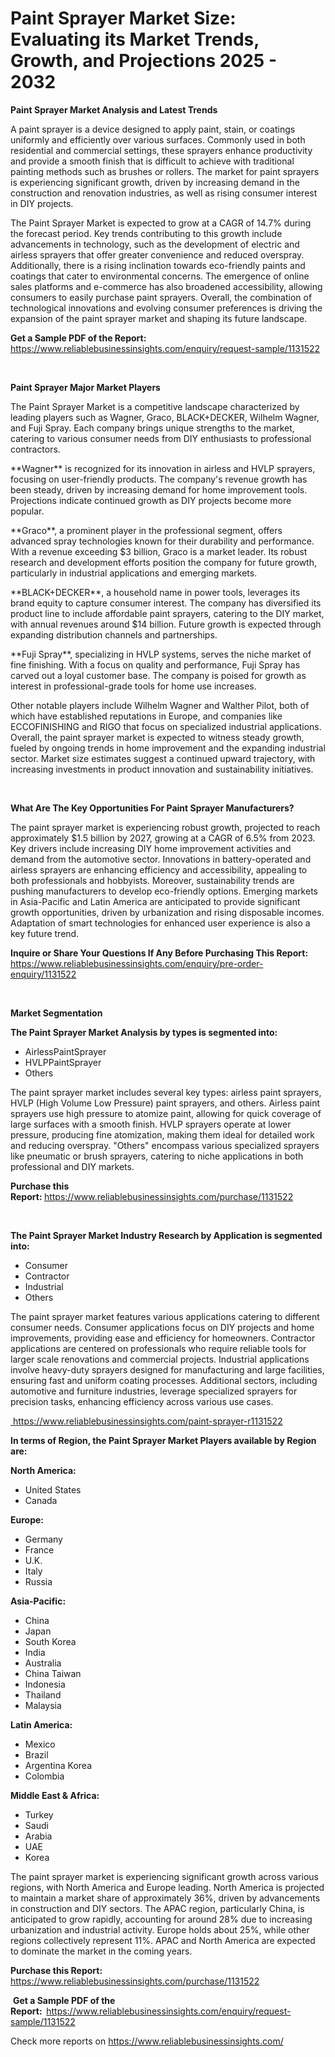 <p><h1>Paint Sprayer Market Size: Evaluating its Market Trends, Growth, and Projections 2025 - 2032</h1></p><p><strong>Paint Sprayer Market Analysis and Latest Trends</strong></p>
<p><p>A paint sprayer is a device designed to apply paint, stain, or coatings uniformly and efficiently over various surfaces. Commonly used in both residential and commercial settings, these sprayers enhance productivity and provide a smooth finish that is difficult to achieve with traditional painting methods such as brushes or rollers. The market for paint sprayers is experiencing significant growth, driven by increasing demand in the construction and renovation industries, as well as rising consumer interest in DIY projects. </p><p>The Paint Sprayer Market is expected to grow at a CAGR of 14.7% during the forecast period. Key trends contributing to this growth include advancements in technology, such as the development of electric and airless sprayers that offer greater convenience and reduced overspray. Additionally, there is a rising inclination towards eco-friendly paints and coatings that cater to environmental concerns. The emergence of online sales platforms and e-commerce has also broadened accessibility, allowing consumers to easily purchase paint sprayers. Overall, the combination of technological innovations and evolving consumer preferences is driving the expansion of the paint sprayer market and shaping its future landscape.</p></p>
<p><strong>Get a Sample PDF of the Report:&nbsp;</strong> <a href="https://www.reliablebusinessinsights.com/enquiry/request-sample/1131522?utm_campaign=3568&utm_medium=2&utm_source=Github&utm_content=ia&utm_term=08042025&utm_id=paint-sprayer">https://www.reliablebusinessinsights.com/enquiry/request-sample/1131522</a></p>
<p>&nbsp;</p>
<p><strong>Paint Sprayer Major Market Players</strong></p>
<p><p>The Paint Sprayer Market is a competitive landscape characterized by leading players such as Wagner, Graco, BLACK+DECKER, Wilhelm Wagner, and Fuji Spray. Each company brings unique strengths to the market, catering to various consumer needs from DIY enthusiasts to professional contractors.</p><p>**Wagner** is recognized for its innovation in airless and HVLP sprayers, focusing on user-friendly products. The company's revenue growth has been steady, driven by increasing demand for home improvement tools. Projections indicate continued growth as DIY projects become more popular.</p><p>**Graco**, a prominent player in the professional segment, offers advanced spray technologies known for their durability and performance. With a revenue exceeding $3 billion, Graco is a market leader. Its robust research and development efforts position the company for future growth, particularly in industrial applications and emerging markets.</p><p>**BLACK+DECKER**, a household name in power tools, leverages its brand equity to capture consumer interest. The company has diversified its product line to include affordable paint sprayers, catering to the DIY market, with annual revenues around $14 billion. Future growth is expected through expanding distribution channels and partnerships.</p><p>**Fuji Spray**, specializing in HVLP systems, serves the niche market of fine finishing. With a focus on quality and performance, Fuji Spray has carved out a loyal customer base. The company is poised for growth as interest in professional-grade tools for home use increases.</p><p>Other notable players include Wilhelm Wagner and Walther Pilot, both of which have established reputations in Europe, and companies like ECCOFINISHING and RIGO that focus on specialized industrial applications. Overall, the paint sprayer market is expected to witness steady growth, fueled by ongoing trends in home improvement and the expanding industrial sector. Market size estimates suggest a continued upward trajectory, with increasing investments in product innovation and sustainability initiatives.</p></p>
<p>&nbsp;</p>
<p><strong>What Are The Key Opportunities For Paint Sprayer Manufacturers?</strong></p>
<p><p>The paint sprayer market is experiencing robust growth, projected to reach approximately $1.5 billion by 2027, growing at a CAGR of 6.5% from 2023. Key drivers include increasing DIY home improvement activities and demand from the automotive sector. Innovations in battery-operated and airless sprayers are enhancing efficiency and accessibility, appealing to both professionals and hobbyists. Moreover, sustainability trends are pushing manufacturers to develop eco-friendly options. Emerging markets in Asia-Pacific and Latin America are anticipated to provide significant growth opportunities, driven by urbanization and rising disposable incomes. Adaptation of smart technologies for enhanced user experience is also a key future trend.</p></p>
<p><strong>Inquire or Share Your Questions If Any Before Purchasing This Report:</strong> <a href="https://www.reliablebusinessinsights.com/enquiry/pre-order-enquiry/1131522?utm_campaign=3568&utm_medium=2&utm_source=Github&utm_content=ia&utm_term=08042025&utm_id=paint-sprayer">https://www.reliablebusinessinsights.com/enquiry/pre-order-enquiry/1131522</a></p>
<p>&nbsp;</p>
<p><strong>Market Segmentation</strong></p>
<p><strong>The Paint Sprayer Market Analysis by types is segmented into:</strong></p>
<p><ul><li>AirlessPaintSprayer</li><li>HVLPPaintSprayer</li><li>Others</li></ul></p>
<p><p>The paint sprayer market includes several key types: airless paint sprayers, HVLP (High Volume Low Pressure) paint sprayers, and others. Airless paint sprayers use high pressure to atomize paint, allowing for quick coverage of large surfaces with a smooth finish. HVLP sprayers operate at lower pressure, producing fine atomization, making them ideal for detailed work and reducing overspray. "Others" encompass various specialized sprayers like pneumatic or brush sprayers, catering to niche applications in both professional and DIY markets.</p></p>
<p><strong>Purchase this Report:&nbsp;</strong><a href="https://www.reliablebusinessinsights.com/purchase/1131522?utm_campaign=3568&utm_medium=2&utm_source=Github&utm_content=ia&utm_term=08042025&utm_id=paint-sprayer">https://www.reliablebusinessinsights.com/purchase/1131522</a></p>
<p>&nbsp;</p>
<p><strong>The Paint Sprayer Market Industry Research by Application is segmented into:</strong></p>
<p><ul><li>Consumer</li><li>Contractor</li><li>Industrial</li><li>Others</li></ul></p>
<p><p>The paint sprayer market features various applications catering to different consumer needs. Consumer applications focus on DIY projects and home improvements, providing ease and efficiency for homeowners. Contractor applications are centered on professionals who require reliable tools for larger scale renovations and commercial projects. Industrial applications involve heavy-duty sprayers designed for manufacturing and large facilities, ensuring fast and uniform coating processes. Additional sectors, including automotive and furniture industries, leverage specialized sprayers for precision tasks, enhancing efficiency across various use cases.</p></p>
<p><a href="https://www.reliablebusinessinsights.com/paint-sprayer-r1131522?utm_campaign=3568&utm_medium=2&utm_source=Github&utm_content=ia&utm_term=08042025&utm_id=paint-sprayer">&nbsp;https://www.reliablebusinessinsights.com/paint-sprayer-r1131522</a></p>
<p><strong>In terms of Region, the Paint Sprayer Market Players available by Region are:</strong></p>
<p>
    <p> <strong> North America: </strong>
        <ul>
            <li>United States</li>
            <li>Canada</li>
        </ul>
        </p> 
    <p> <strong> Europe: </strong>
        <ul>
            <li>Germany</li>
            <li>France</li>
            <li>U.K.</li>
            <li>Italy</li>
            <li>Russia</li>
        </ul>
        </p> 
    <p> <strong> Asia-Pacific: </strong>
        <ul>
            <li>China</li>
            <li>Japan</li>
            <li>South Korea</li>
            <li>India</li>
            <li>Australia</li>
            <li>China Taiwan</li>
            <li>Indonesia</li>
            <li>Thailand</li>
            <li>Malaysia</li>
        </ul>
        </p> 
    <p> <strong> Latin America: </strong>
        <ul>
            <li>Mexico</li>
            <li>Brazil</li>
            <li>Argentina Korea</li>
            <li>Colombia</li>
        </ul>
        </p> 
    <p> <strong> Middle East & Africa: </strong>
        <ul>
            <li>Turkey</li>
            <li>Saudi</li>
            <li>Arabia</li>
            <li>UAE</li>
            <li>Korea</li>
        </ul>
    </p>
    </p>
<p><p>The paint sprayer market is experiencing significant growth across various regions, with North America and Europe leading. North America is projected to maintain a market share of approximately 36%, driven by advancements in construction and DIY sectors. The APAC region, particularly China, is anticipated to grow rapidly, accounting for around 28% due to increasing urbanization and industrial activity. Europe holds about 25%, while other regions collectively represent 11%. APAC and North America are expected to dominate the market in the coming years.</p></p>
<p><strong>Purchase this Report: </strong><a href="https://www.reliablebusinessinsights.com/purchase/1131522?utm_campaign=3568&utm_medium=2&utm_source=Github&utm_content=ia&utm_term=08042025&utm_id=paint-sprayer">https://www.reliablebusinessinsights.com/purchase/1131522</a></p>
<p>&nbsp;<strong>Get a Sample PDF of the Report:&nbsp;&nbsp;</strong><a href="https://www.reliablebusinessinsights.com/enquiry/request-sample/1131522?utm_campaign=3568&utm_medium=2&utm_source=Github&utm_content=ia&utm_term=08042025&utm_id=paint-sprayer">https://www.reliablebusinessinsights.com/enquiry/request-sample/1131522</a></p>
<p><strong></strong></p>
<p>Check more reports on <a href="https://www.reliablebusinessinsights.com/?utm_campaign=3568&utm_medium=2&utm_source=Github&utm_content=ia&utm_term=08042025&utm_id=paint-sprayer">https://www.reliablebusinessinsights.com/</a></p>
